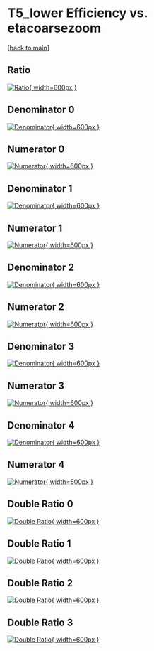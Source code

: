 # T5_lower Efficiency vs. etacoarsezoom

[[back to main](./)]



## Ratio

[![Ratio](../mtv/var/T5_lower_base_13_-1_eff_etacoarsezoom.png){ width=600px }](../mtv/var/T5_lower_base_13_-1_eff_etacoarsezoom.pdf)

## Denominator 0

[![Denominator](../mtv/den/T5_lower_base_13_-1_eff_etacoarsezoom_den0.png){ width=600px }](../mtv/den/T5_lower_base_13_-1_eff_etacoarsezoom_den0.pdf)

## Numerator 0

[![Numerator](../mtv/num/T5_lower_base_13_-1_eff_etacoarsezoom_num0.png){ width=600px }](../mtv/num/T5_lower_base_13_-1_eff_etacoarsezoom_num0.pdf)

## Denominator 1

[![Denominator](../mtv/den/T5_lower_base_13_-1_eff_etacoarsezoom_den1.png){ width=600px }](../mtv/den/T5_lower_base_13_-1_eff_etacoarsezoom_den1.pdf)

## Numerator 1

[![Numerator](../mtv/num/T5_lower_base_13_-1_eff_etacoarsezoom_num1.png){ width=600px }](../mtv/num/T5_lower_base_13_-1_eff_etacoarsezoom_num1.pdf)

## Denominator 2

[![Denominator](../mtv/den/T5_lower_base_13_-1_eff_etacoarsezoom_den2.png){ width=600px }](../mtv/den/T5_lower_base_13_-1_eff_etacoarsezoom_den2.pdf)

## Numerator 2

[![Numerator](../mtv/num/T5_lower_base_13_-1_eff_etacoarsezoom_num2.png){ width=600px }](../mtv/num/T5_lower_base_13_-1_eff_etacoarsezoom_num2.pdf)

## Denominator 3

[![Denominator](../mtv/den/T5_lower_base_13_-1_eff_etacoarsezoom_den3.png){ width=600px }](../mtv/den/T5_lower_base_13_-1_eff_etacoarsezoom_den3.pdf)

## Numerator 3

[![Numerator](../mtv/num/T5_lower_base_13_-1_eff_etacoarsezoom_num3.png){ width=600px }](../mtv/num/T5_lower_base_13_-1_eff_etacoarsezoom_num3.pdf)

## Denominator 4

[![Denominator](../mtv/den/T5_lower_base_13_-1_eff_etacoarsezoom_den4.png){ width=600px }](../mtv/den/T5_lower_base_13_-1_eff_etacoarsezoom_den4.pdf)

## Numerator 4

[![Numerator](../mtv/num/T5_lower_base_13_-1_eff_etacoarsezoom_num4.png){ width=600px }](../mtv/num/T5_lower_base_13_-1_eff_etacoarsezoom_num4.pdf)

## Double Ratio 0

[![Double Ratio](../mtv/ratio/T5_lower_base_13_-1_eff_etacoarsezoom_ratio0.png){ width=600px }](../mtv/ratio/T5_lower_base_13_-1_eff_etacoarsezoom_ratio0.pdf)

## Double Ratio 1

[![Double Ratio](../mtv/ratio/T5_lower_base_13_-1_eff_etacoarsezoom_ratio1.png){ width=600px }](../mtv/ratio/T5_lower_base_13_-1_eff_etacoarsezoom_ratio1.pdf)

## Double Ratio 2

[![Double Ratio](../mtv/ratio/T5_lower_base_13_-1_eff_etacoarsezoom_ratio2.png){ width=600px }](../mtv/ratio/T5_lower_base_13_-1_eff_etacoarsezoom_ratio2.pdf)

## Double Ratio 3

[![Double Ratio](../mtv/ratio/T5_lower_base_13_-1_eff_etacoarsezoom_ratio3.png){ width=600px }](../mtv/ratio/T5_lower_base_13_-1_eff_etacoarsezoom_ratio3.pdf)

